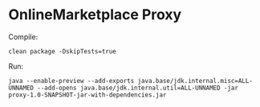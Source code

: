 # OnlineMarketplace Proxy

Compile:
```
clean package -DskipTests=true
```

Run:
```
java --enable-preview --add-exports java.base/jdk.internal.misc=ALL-UNNAMED --add-opens java.base/jdk.internal.util=ALL-UNNAMED -jar proxy-1.0-SNAPSHOT-jar-with-dependencies.jar
```

